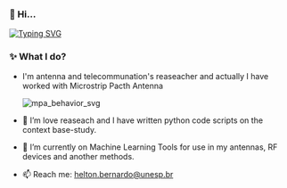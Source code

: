 ### 👋 Hi...
[![Typing SVG](https://readme-typing-svg.demolab.com?font=Fira+Code&pause=1000&random=false&width=435&lines=I'm+Helton+Bernardo)](https://git.io/typing-svg)
### ✨ What I do?
- I'm antenna and telecommunation's reaseacher and actually I have worked with Microstrip Pacth Antenna
  
  ![mpa_behavior_svg](https://github.com/heltonbernardo/heltonbernardo/assets/161172047/be9cf3eb-a954-4db1-867c-191465fd2a5b)
  
- 👀 I’m love reaseach and I have written python code scripts on the context base-study.
- 🌱 I’m currently on Machine Learning Tools for use in my antennas, RF devices and another methods.
- 📫 Reach me: helton.bernardo@unesp.br

<!---
heltonbernardo/heltonbernardo is a ✨ special ✨ repository because its `README.md` (this file) appears on your GitHub profile.
You can click the Preview link to take a look at your changes.
--->

